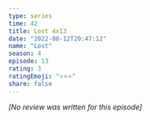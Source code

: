 ```yaml
---
type: series
time: 42
title: Lost 4x13
date: "2022-08-12T20:47:12"
name: "Lost"
season: 4
episode: 13
rating: 3
ratingEmoji: "⭐️⭐️⭐️"
share: false
---
```


_[No review was written for this episode]_
